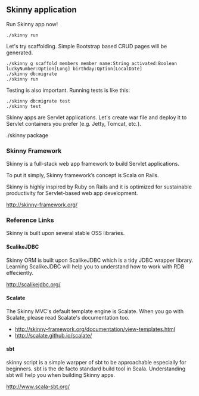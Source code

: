 ## Skinny application

Run Skinny app now!

    ./skinny run

Let's try scaffolding. Simple Bootstrap based CRUD pages will be generated.

    ./skinny g scaffold members member name:String activated:Boolean luckyNumber:Option[Long] birthday:Option[LocalDate]
    ./skinny db:migrate
    ./skinny run

Testing is also important. Running tests is like this:

    ./skinny db:migrate test
    ./skinny test

Skinny apps are Servlet applications. Let's create war file and deploy it to Servlet containers you prefer (e.g. Jetty, Tomcat, etc.).

   ./skinny package

### Skinny Framework

Skinny is a full-stack web app framework to build Servlet applications.

To put it simply, Skinny framework’s concept is Scala on Rails.

Skinny is highly inspired by Ruby on Rails and it is optimized for sustainable productivity for Servlet-based web app development.

http://skinny-framework.org/

### Reference Links

Skinny is built upon several stable OSS libraries.

#### ScalikeJDBC

Skinny ORM is built upon ScalikeJDBC which is a tidy JDBC wrapper library.
Learning ScalikeJDBC will help you to understand how to work with RDB effeciently.

http://scalikejdbc.org/

#### Scalate

The Skinny MVC's default template engine is Scalate.
When you go with Scalate, please read Scalate's documentation too.

- http://skinny-framework.org/documentation/view-templates.html
- http://scalate.github.io/scalate/

#### sbt

skinny script is a simple warpper of sbt to be approachable especially for beginners.
sbt is the de facto standard build tool in Scala. Understanding sbt will help you when building Skinny apps.

http://www.scala-sbt.org/

